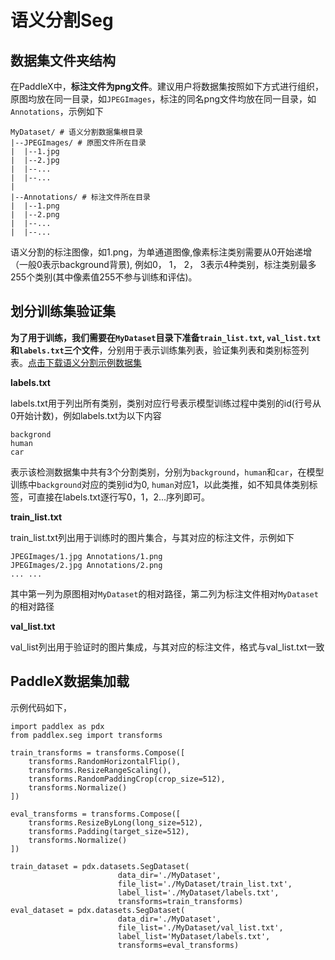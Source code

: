 # 语义分割Seg

## 数据集文件夹结构

在PaddleX中，**标注文件为png文件**。建议用户将数据集按照如下方式进行组织，原图均放在同一目录，如`JPEGImages`，标注的同名png文件均放在同一目录，如`Annotations`，示例如下
```
MyDataset/ # 语义分割数据集根目录
|--JPEGImages/ # 原图文件所在目录
|  |--1.jpg
|  |--2.jpg
|  |--...
|  |--...
|
|--Annotations/ # 标注文件所在目录
|  |--1.png
|  |--2.png
|  |--...
|  |--...
```
语义分割的标注图像，如1.png，为单通道图像,像素标注类别需要从0开始递增（一般0表示background背景), 例如0， 1， 2， 3表示4种类别，标注类别最多255个类别(其中像素值255不参与训练和评估)。

## 划分训练集验证集

**为了用于训练，我们需要在`MyDataset`目录下准备`train_list.txt`, `val_list.txt`和`labels.txt`三个文件**，分别用于表示训练集列表，验证集列表和类别标签列表。[点击下载语义分割示例数据集](https://bj.bcebos.com/paddlex/datasets/optic_disc_seg.tar.gz)

<!--
> 注：也可使用PaddleX自带工具，对数据集进行随机划分，**在数据集按照上面格式组织后**，使用如下命令即可快速完成数据集随机划分，其中split指标训练集的比例，剩余的比例用于验证集。
> ```
> paddlex --split_dataset --from Seg --pics ./JPEGImages --annotations ./Annotations --split 0.8 --save_dir ./splited_dataset_dir
> ```
-->

**labels.txt**  

labels.txt用于列出所有类别，类别对应行号表示模型训练过程中类别的id(行号从0开始计数)，例如labels.txt为以下内容
```
backgrond
human
car
```
表示该检测数据集中共有3个分割类别，分别为`background`，`human`和`car`，在模型训练中`background`对应的类别id为0, `human`对应1，以此类推，如不知具体类别标签，可直接在labels.txt逐行写0，1，2...序列即可。

**train_list.txt**  

train_list.txt列出用于训练时的图片集合，与其对应的标注文件，示例如下
```
JPEGImages/1.jpg Annotations/1.png
JPEGImages/2.jpg Annotations/2.png
... ...
```
其中第一列为原图相对`MyDataset`的相对路径，第二列为标注文件相对`MyDataset`的相对路径

**val_list.txt**  

val_list列出用于验证时的图片集成，与其对应的标注文件，格式与val_list.txt一致

## PaddleX数据集加载  

示例代码如下，
```
import paddlex as pdx
from paddlex.seg import transforms

train_transforms = transforms.Compose([
    transforms.RandomHorizontalFlip(),
    transforms.ResizeRangeScaling(),
    transforms.RandomPaddingCrop(crop_size=512),
    transforms.Normalize()
])

eval_transforms = transforms.Compose([
    transforms.ResizeByLong(long_size=512),
    transforms.Padding(target_size=512),
    transforms.Normalize()
])

train_dataset = pdx.datasets.SegDataset(
                        data_dir='./MyDataset',
                        file_list='./MyDataset/train_list.txt',
                        label_list='./MyDataset/labels.txt',
                        transforms=train_transforms)
eval_dataset = pdx.datasets.SegDataset(
                        data_dir='./MyDataset',
                        file_list='./MyDataset/val_list.txt',
                        label_list='MyDataset/labels.txt',
                        transforms=eval_transforms)
```
